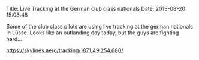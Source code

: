 Title: Live Tracking at the German club class nationals
Date: 2013-08-20 15:08:48

Some of the club class pilots are using live tracking at the german nationals
in Lüsse. Looks like an outlanding day today, but the guys are fighting
hard...


<https://skylines.aero/tracking/1871,49,254,680/>
